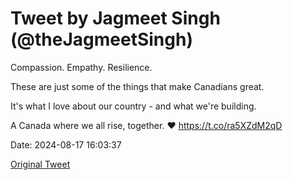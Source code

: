 # Tweet by Jagmeet Singh (@theJagmeetSingh)

Compassion. Empathy. Resilience.

These are just some of the things that make Canadians great.

It's what I love about our country - and what we're building.

A Canada where we all rise, together. ❤️ https://t.co/ra5XZdM2qD

Date: 2024-08-17 16:03:37

[Original Tweet](https://x.com/theJagmeetSingh/status/1824839507834961943)
